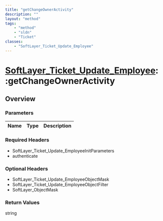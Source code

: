 ```yaml
---
title: "getChangeOwnerActivity"
description: ""
layout: "method"
tags:
    - "method"
    - "sldn"
    - "Ticket"
classes:
    - "SoftLayer_Ticket_Update_Employee"
---
```

# [SoftLayer_Ticket_Update_Employee](/reference/services/SoftLayer_Ticket_Update_Employee)::getChangeOwnerActivity




## Overview 


### Parameters 
|Name | Type | Description |
| --- | --- | --- |


### Required Headers
* SoftLayer_Ticket_Update_EmployeeInitParameters
* authenticate

### Optional Headers
* SoftLayer_Ticket_Update_EmployeeObjectMask
* SoftLayer_Ticket_Update_EmployeeObjectFilter
* SoftLayer_ObjectMask

### Return Values
string


